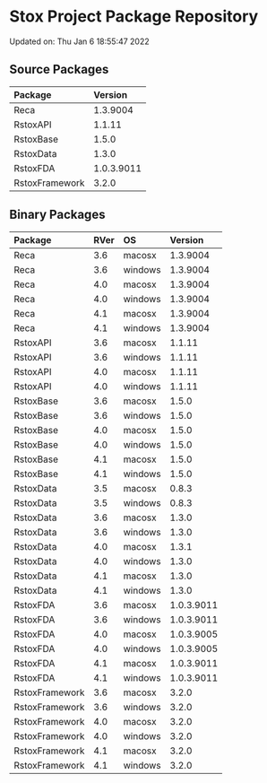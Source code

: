# Stox Project Package Repository


Updated on: Thu Jan  6 18:55:47 2022
## Source Packages

|Package        |Version    |
|:--------------|:----------|
|Reca           |1.3.9004   |
|RstoxAPI       |1.1.11     |
|RstoxBase      |1.5.0      |
|RstoxData      |1.3.0      |
|RstoxFDA       |1.0.3.9011 |
|RstoxFramework |3.2.0      |

## Binary Packages

|Package        |RVer |OS      |Version    |
|:--------------|:----|:-------|:----------|
|Reca           |3.6  |macosx  |1.3.9004   |
|Reca           |3.6  |windows |1.3.9004   |
|Reca           |4.0  |macosx  |1.3.9004   |
|Reca           |4.0  |windows |1.3.9004   |
|Reca           |4.1  |macosx  |1.3.9004   |
|Reca           |4.1  |windows |1.3.9004   |
|RstoxAPI       |3.6  |macosx  |1.1.11     |
|RstoxAPI       |3.6  |windows |1.1.11     |
|RstoxAPI       |4.0  |macosx  |1.1.11     |
|RstoxAPI       |4.0  |windows |1.1.11     |
|RstoxBase      |3.6  |macosx  |1.5.0      |
|RstoxBase      |3.6  |windows |1.5.0      |
|RstoxBase      |4.0  |macosx  |1.5.0      |
|RstoxBase      |4.0  |windows |1.5.0      |
|RstoxBase      |4.1  |macosx  |1.5.0      |
|RstoxBase      |4.1  |windows |1.5.0      |
|RstoxData      |3.5  |macosx  |0.8.3      |
|RstoxData      |3.5  |windows |0.8.3      |
|RstoxData      |3.6  |macosx  |1.3.0      |
|RstoxData      |3.6  |windows |1.3.0      |
|RstoxData      |4.0  |macosx  |1.3.1      |
|RstoxData      |4.0  |windows |1.3.0      |
|RstoxData      |4.1  |macosx  |1.3.0      |
|RstoxData      |4.1  |windows |1.3.0      |
|RstoxFDA       |3.6  |macosx  |1.0.3.9011 |
|RstoxFDA       |3.6  |windows |1.0.3.9011 |
|RstoxFDA       |4.0  |macosx  |1.0.3.9005 |
|RstoxFDA       |4.0  |windows |1.0.3.9005 |
|RstoxFDA       |4.1  |macosx  |1.0.3.9011 |
|RstoxFDA       |4.1  |windows |1.0.3.9011 |
|RstoxFramework |3.6  |macosx  |3.2.0      |
|RstoxFramework |3.6  |windows |3.2.0      |
|RstoxFramework |4.0  |macosx  |3.2.0      |
|RstoxFramework |4.0  |windows |3.2.0      |
|RstoxFramework |4.1  |macosx  |3.2.0      |
|RstoxFramework |4.1  |windows |3.2.0      |
